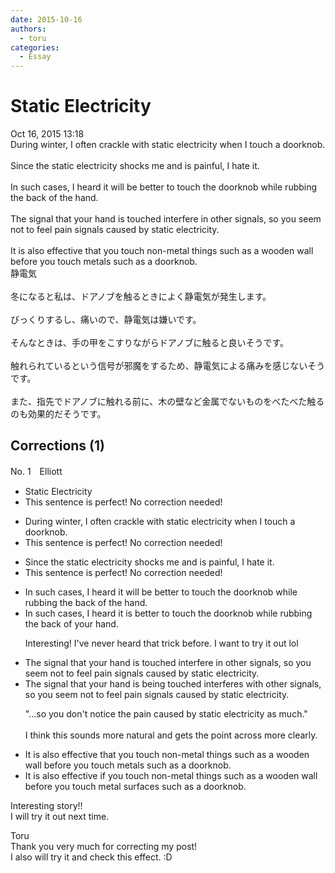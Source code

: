 ```yaml
---
date: 2015-10-16
authors:
  - toru
categories:
  - Essay
---
```


<h1 id="subject_show">Static Electricity</h1>
<div class="date">Oct 16, 2015 13:18</div>
<div id="post"><div id="body_show_ori">
During winter, I often crackle with static electricity when I touch a doorknob.<br/><br/>Since the static electricity shocks me and is painful, I hate it.<br/><br/>In such cases, I heard it will be better to touch the doorknob while rubbing the back of the hand.<br/><br/>The signal that your hand is touched interfere in other signals, so you seem not to feel pain signals caused by static electricity.<br/><br/>It is also effective that you touch non-metal things such as a wooden wall before you touch metals such as a doorknob.
</div></div>

<!-- more -->

<div id="post_ja"><div id="body_show_mo">
静電気<br/><br/>冬になると私は、ドアノブを触るときによく静電気が発生します。<br/><br/>びっくりするし、痛いので、静電気は嫌いです。<br/><br/>そんなときは、手の甲をこすりながらドアノブに触ると良いそうです。<br/><br/>触れられているという信号が邪魔をするため、静電気による痛みを感じないそうです。<br/><br/>また、指先でドアノブに触れる前に、木の壁など金属でないものをべたべた触るのも効果的だそうです。
</div></div>

## Corrections (1)
<div id="block"><div class="first_name"> No. 1　<span class="just_name">Elliott</span></div><div id="block2">
<ul class="correction_field">
<li class="incorrect">Static Electricity</li>
<li class="corrected perfect">This sentence is perfect! No correction needed!</li>
</ul>
<ul class="correction_field">
<li class="incorrect">During winter, I often crackle with static electricity when I touch a doorknob.</li>
<li class="corrected perfect">This sentence is perfect! No correction needed!</li>
</ul>
<ul class="correction_field">
<li class="incorrect">Since the static electricity shocks me and is painful, I hate it.</li>
<li class="corrected perfect">This sentence is perfect! No correction needed!</li>
</ul>
<ul class="correction_field">
<li class="incorrect">In such cases, I heard it will be better to touch the doorknob while rubbing the back of the hand.</li>
<li class="corrected correct">
In such cases, I heard it <span class="f_red">is</span> better to touch the doorknob while rubbing the back of <span class="f_red">your</span> hand.
<p class="correction_comment">Interesting! I've never heard that trick before. I want to try it out lol</p>
</li>
</ul>
<ul class="correction_field">
<li class="incorrect">The signal that your hand is touched interfere in other signals, so you seem not to feel pain signals caused by static electricity.</li>
<li class="corrected correct">
The signal that your hand is <span class="f_red">being </span>touched interfere<span class="f_red">s</span> <span class="f_red">with </span>other signals, so you seem not to feel pain signals caused by static electricity.
<p class="correction_comment">"...so you don't notice the pain caused by static electricity as much."<br/><br/>I think this sounds more natural and gets the point across more clearly.</p>
</li>
</ul>
<ul class="correction_field">
<li class="incorrect">It is also effective that you touch non-metal things such as a wooden wall before you touch metals such as a doorknob.</li>
<li class="corrected correct">
It is also effective <span class="f_red">if</span> you touch non-metal things such as a wooden wall before you touch metal <span class="f_red">surfaces </span>such as a doorknob.
</li>
</ul>
<p class="comment_small">
 Interesting story!!
 <br/>
 I will try it out next time.
</p>

</div><div class="name"><span class="just_name">Toru</span><br>
Thank you very much for correcting my post!<br/>I also will try it and check this effect. :D
</div>
</div>
